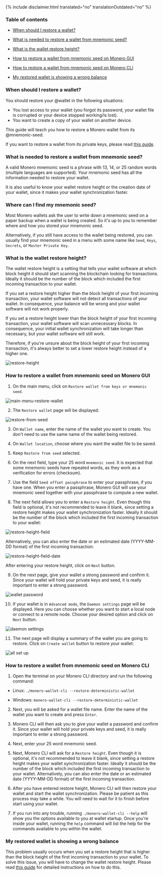 {% include disclaimer.html translated="no" translationOutdated="no" %}

### Table of contents

- [When should I restore a wallet?](#when-should-i-restore-a-wallet)

- [What is needed to restore a wallet from mnemonic seed?](#what-is-needed-to-restore-a-wallet-from-mnemonic-seed)

- [What is the wallet restore height?](#what-is-the-wallet-restore-height)

- [How to restore a wallet from mnemonic seed on Monero GUI](#how-to-restore-a-wallet-from-mnemonic-seed-on-monero-gui)

- [How to restore a wallet from mnemonic seed on Monero CLI](#how-to-restore-a-wallet-from-mnemonic-seed-on-monero-cli)

- [My restored wallet is showing a wrong balance](#my-restored-wallet-is-showing-a-wrong-balance)

### When should I restore a wallet?

You should restore your @wallet in the following situations:
- You lost access to your wallet (you forgot its password, your wallet file is corrupted or your device stopped working/is lost).
- You want to create a copy of your wallet on another device.

This guide will teach you how to restore a Monero wallet from its @mnemonic-seed.

If you want to restore a wallet from its private keys, please read [this guide]({{site.baseurl}}/resources/user-guides/restore_from_keys.html).

### What is needed to restore a wallet from mnemonic seed?

A valid Monero mnemonic seed is a phrase with 13, 14, or 25 random words (multiple languages are supported). Your mnemonic seed has all the information needed to restore your wallet.

It is also useful to know your wallet restore height or the creation date of your wallet, since it makes your wallet synchronization faster.

### Where can I find my mnemonic seed?

Most Monero wallets ask the user to write down a mnemonic seed on a paper backup when a wallet is being created. So it's up to you to remember where and how you stored your mnemonic seed.

Alternatively, if you still have access to the wallet being restored, you can usually find your mnemonic seed in a menu with some name like `Seed`, `Keys`, `Secrets`, or `Master Private Key`.

### What is the wallet restore height?

The wallet restore height is a setting that tells your wallet software at which block height it should start scanning the blockchain looking for transactions. Ideally it should be the number of the block which included the first incoming transaction to your wallet.

If you set a restore height higher than the block height of your first incoming transaction, your wallet software will not detect all transactions of your wallet. In consequence, your balance will be wrong and your wallet software will not work properly.

If you set a restore height lower than the block height of your first incoming transaction, your wallet software will scan unnecessary blocks. In consequence, your initial wallet synchronization will take longer than necessary, but your wallet software will still work.

Therefore, if you're unsure about the block height of your first incoming transaction, it's always better to set a lower restore height instead of a higher one.

![restore-height](/img/resources/user-guides/en/restore_account/restore-height.png)

### How to restore a wallet from mnemonic seed on Monero GUI

1) On the main menu, click on `Restore wallet from keys or mnemonic seed`.

![main-menu-restore-wallet](/img/resources/user-guides/en/restore_account/main-menu-restore-wallet.png)

2) The `Restore wallet` page will be displayed:

![restore-from-seed](/img/resources/user-guides/en/restore_account/restore-from-seed.png)

3) On `Wallet name`, enter the name of the wallet you want to create. You don't need to use the same name of the wallet being restored.

4) On `Wallet location`, choose where you want the wallet file to be saved.

5) Keep `Restore from seed` selected.

6) On the next field, type your 25 word `mnemonic seed`. It is expected that some mnemonic seeds have repeated words, as they work as a verification for errors (checksum).

7) Use the field `Seed offset passphrase` to enter your passphrase, if you have one. When you enter a passphrase, Monero GUI will use your mnemonic seed together with your passphrase to compute a new wallet.

8) The next field allows you to enter a `Restore height`. Even though this field is optional, it's not recommended to leave it blank, since setting a restore height makes your wallet synchronization faster. Ideally it should be the number of the block which included the first incoming transaction to your wallet:

![restore-height-field](/img/resources/user-guides/en/restore_account/restore-height-field.png)

Alternatively, you can also enter the date or an estimated date (YYYY-MM-DD format) of the first incoming transaction:

![restore-height-field-date](/img/resources/user-guides/en/restore_account/restore-height-field-date.png)

After entering your restore height, click on `Next` button.

9) On the next page, give your wallet a strong password and confirm it. Since your wallet will hold your private keys and seed, it is really important to enter a strong password.

![wallet password](/img/resources/user-guides/en/restore_account/wallet-password.png)

10) If your wallet is in `Advanced mode`, the `Daemon settings` page will be displayed. Here you can choose whether you want to start a local node or connect to a remote node. Choose your desired option and click on `Next` button.

![daemon settings](/img/resources/user-guides/en/restore_account/daemon-settings.png)

11) The next page will display a summary of the wallet you are going to restore. Click on `Create wallet` button to restore your wallet:

![all set up](/img/resources/user-guides/en/restore_account/all-set-up.png)

### How to restore a wallet from mnemonic seed on Monero CLI

1) Open the terminal on your Monero CLI directory and run the following command:

- Linux: `./monero-wallet-cli --restore-deterministic-wallet`

- Windows: `monero-wallet-cli --restore-deterministic-wallet`

2) Next, you will be asked for a wallet file name. Enter the name of the wallet you want to create and press `Enter`.

3) Monero CLI will then ask you to give your wallet a password and confirm it. Since your wallet will hold your private keys and seed, it is really important to enter a strong password.

4) Next, enter your 25 word mnemonic seed.

5) Next, Monero CLI will ask for a `Restore height`. Even though it is optional, it's not recommended to leave it blank, since setting a restore height makes your wallet synchronization faster. Ideally it should be the number of the block which included the first incoming transaction to your wallet. Alternatively, you can also enter the date or an estimated date (YYYY-MM-DD format) of the first incoming transaction.

6) After you have entered restore height, Monero CLI will then restore your wallet and start the wallet synchronization. Please be patient as this process may take a while. You will need to wait for it to finish before start using your wallet.

7) If you run into any trouble, running `./monero-wallet-cli --help` will show you the options available to you at wallet startup. Once you're inside your wallet, running the `help` command will list the help for the commands available to you within the wallet.

### My restored wallet is showing a wrong balance

This problem usually occurs when you set a restore height that is higher than the block height of the first incoming transaction to your wallet. To solve this issue, you will have to change the wallet restore height. Please read [this guide]({{site.baseurl}}/resources/user-guides/change-restore-height.html) for detailed instructions on how to do this.

